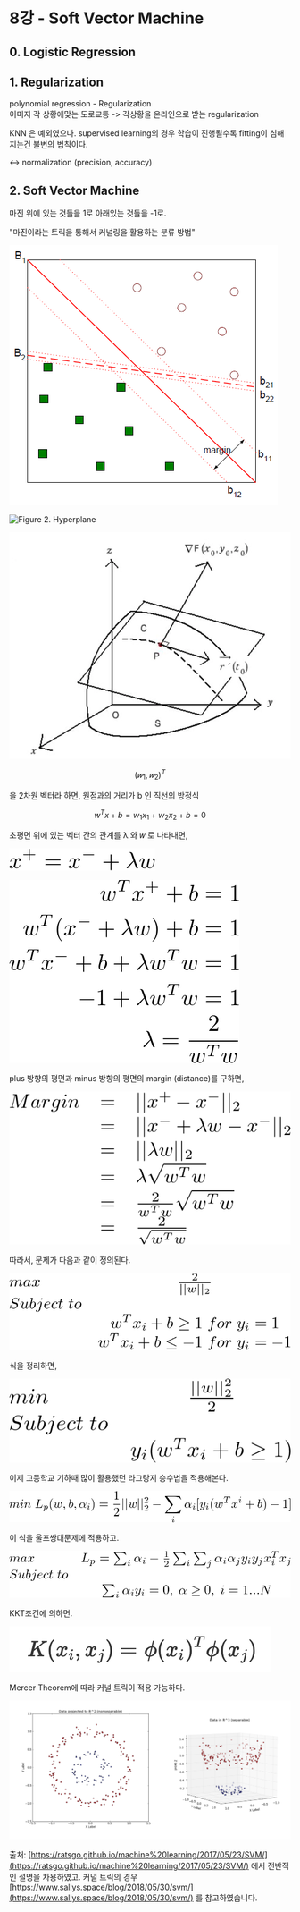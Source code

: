 # 8강 - Soft Vector Machine

## 0. Logistic Regression

## 1. Regularization

polynomial regression - Regularization  
이미지 각 상황에맞는 도로교통 -&gt; 각상황을 온라인으로 받는 regularization

KNN 은 예외였으나. supervised learning의 경우 학습이 진행될수록 fitting이 심해지는건 불변의 법칙이다.

&lt;-&gt; normalization \(precision, accuracy\)



## 2. Soft Vector Machine

마진 위에 있는 것들을 1로 아래있는 것들을 -1로. 

"마진이라는 트릭을 통해서 커널링을 활용하는 분류 방법"

![Figure 1, Soft Vector Machine &#xAC1C;&#xB150;&#xB3C4; ](.gitbook/assets/image%20%286%29.png)



![Figure 2. Hyperplane](https://miro.medium.com/max/1558/1*-N3bTfRCpDk0MyVgVm_0PA.png)

![Figure 3. &#xBC95;&#xC120;&#xBCA1;&#xD130;&#xC640; &#xC811;&#xD558;&#xB294; &#xD3C9;&#xBA74;](.gitbook/assets/screen-shot-2021-02-17-at-9.29.06-am.png)

$$
(𝑤_{1},𝑤_{2})^T
$$

을 2차원 벡터라 하면, 원점과의 거리가 b 인 직선의 방정식 

$$
w^Tx+b=w_1x_1+w_2x_2+b=0
$$

초평면 위에 있는 벡터 간의 관계를 λ 와 𝑤 로 나타내면,

![](.gitbook/assets/image%20%289%29.png)

![](.gitbook/assets/image%20%287%29.png)

plus 방향의 평면과 minus 방향의 평면의 margin \(distance\)를 구하면,

![](.gitbook/assets/image%20%288%29.png)

따라서, 문제가 다음과 같이 정의된다.

![](.gitbook/assets/image%20%281%29.png)

식을 정리하면, 

![](.gitbook/assets/image%20%2810%29.png)

이제 고등학교 기하때 많이 활용했던 라그랑지 승수법을 적용해본다. 

![](.gitbook/assets/image%20%284%29.png)

이 식을 울프쌍대문제에 적용하고. 

![](.gitbook/assets/image%20%283%29.png)

KKT조건에 의하면. 

![](.gitbook/assets/screen-shot-2021-02-17-at-9.47.56-am.png)

Mercer Theorem에 따라 커널 트릭이 적용 가능하다. 

![Figure 4. &#xCEE4;&#xB110; &#xD2B8;&#xB9AD; &#xC608;&#xC2DC;](.gitbook/assets/image%20%282%29.png)

출처: [https://ratsgo.github.io/machine%20learning/2017/05/23/SVM/](https://ratsgo.github.io/machine%20learning/2017/05/23/SVM/) 에서 전반적인 설명을 차용하였고. 커널 트릭의 경우  
[https://www.sallys.space/blog/2018/05/30/svm/](https://www.sallys.space/blog/2018/05/30/svm/) 를 참고하였습니다. 

